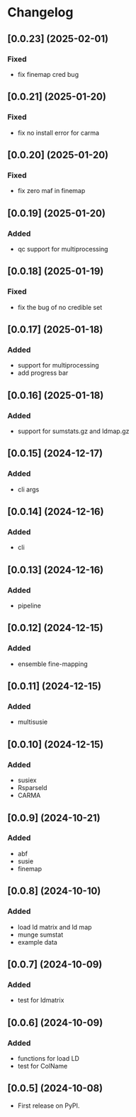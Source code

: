 # Changelog

## [0.0.23] (2025-02-01)

### Fixed
- fix finemap cred bug

## [0.0.21] (2025-01-20)

### Fixed
- fix no install error for carma

## [0.0.20] (2025-01-20)

### Fixed
- fix zero maf in finemap

## [0.0.19] (2025-01-20)

### Added
- qc support for multiprocessing

## [0.0.18] (2025-01-19)

### Fixed
- fix the bug of no credible set

## [0.0.17] (2025-01-18)

### Added
- support for multiprocessing
- add progress bar

## [0.0.16] (2025-01-18)

### Added
- support for sumstats.gz and ldmap.gz


## [0.0.15] (2024-12-17)

### Added
- cli args

## [0.0.14] (2024-12-16)

### Added
- cli

## [0.0.13] (2024-12-16)

### Added
- pipeline

## [0.0.12] (2024-12-15)

### Added
- ensemble fine-mapping

## [0.0.11] (2024-12-15)

### Added
- multisusie

## [0.0.10] (2024-12-15)

### Added
- susiex
- Rsparseld
- CARMA

## [0.0.9] (2024-10-21)

### Added
- abf
- susie
- finemap

## [0.0.8] (2024-10-10)

### Added
- load ld matrix and ld map
- munge sumstat
- example data

## [0.0.7] (2024-10-09)

### Added
- test for ldmatrix

## [0.0.6] (2024-10-09)

### Added
- functions for load LD
- test for ColName


## [0.0.5] (2024-10-08)

* First release on PyPI.
